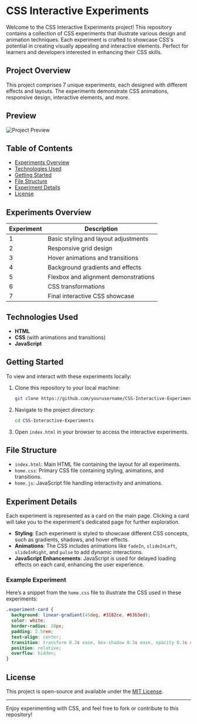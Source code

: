 # CSS Interactive Experiments

Welcome to the CSS Interactive Experiments project! This repository contains a collection of CSS experiments that illustrate various design and animation techniques. Each experiment is crafted to showcase CSS's potential in creating visually appealing and interactive elements. Perfect for learners and developers interested in enhancing their CSS skills.

## Project Overview

This project comprises 7 unique experiments, each designed with different effects and layouts. The experiments demonstrate CSS animations, responsive design, interactive elements, and more.

## Preview

![Project Preview](path_to_your_preview_image)

## Table of Contents

- [Experiments Overview](#experiments-overview)
- [Technologies Used](#technologies-used)
- [Getting Started](#getting-started)
- [File Structure](#file-structure)
- [Experiment Details](#experiment-details)
- [License](#license)

## Experiments Overview

| Experiment | Description                            |
|------------|----------------------------------------|
| 1          | Basic styling and layout adjustments   |
| 2          | Responsive grid design                 |
| 3          | Hover animations and transitions       |
| 4          | Background gradients and effects       |
| 5          | Flexbox and alignment demonstrations   |
| 6          | CSS transformations                   |
| 7          | Final interactive CSS showcase         |

## Technologies Used

- **HTML**
- **CSS** (with animations and transitions)
- **JavaScript**

## Getting Started

To view and interact with these experiments locally:

1. Clone this repository to your local machine:
   ```bash
   git clone https://github.com/yourusername/CSS-Interactive-Experiments.git
   ```
2. Navigate to the project directory:
   ```bash
   cd CSS-Interactive-Experiments
   ```
3. Open `index.html` in your browser to access the interactive experiments.

## File Structure

- `index.html`: Main HTML file containing the layout for all experiments.
- `home.css`: Primary CSS file containing styling, animations, and transitions.
- `home.js`: JavaScript file handling interactivity and animations.

## Experiment Details

Each experiment is represented as a card on the main page. Clicking a card will take you to the experiment's dedicated page for further exploration.

- **Styling**: Each experiment is styled to showcase different CSS concepts, such as gradients, shadows, and hover effects.
- **Animations**: The CSS includes animations like `fadeIn`, `slideInLeft`, `slideInRight`, and `pulse` to add dynamic interactions.
- **JavaScript Enhancements**: JavaScript is used for delayed loading effects on each card, enhancing the user experience.

### Example Experiment

Here’s a snippet from the `home.css` file to illustrate the CSS used in these experiments:

```css
.experiment-card {
  background: linear-gradient(45deg, #3182ce, #63b3ed);
  color: white;
  border-radius: 20px;
  padding: 2.5rem;
  text-align: center;
  transition: transform 0.3s ease, box-shadow 0.3s ease, opacity 0.3s ease;
  position: relative;
  overflow: hidden;
}
```

## License

This project is open-source and available under the [MIT License](LICENSE).

---

Enjoy experimenting with CSS, and feel free to fork or contribute to this repository!
